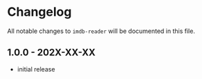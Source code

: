 # Changelog

All notable changes to `imdb-reader` will be documented in this file.

## 1.0.0 - 202X-XX-XX

- initial release
